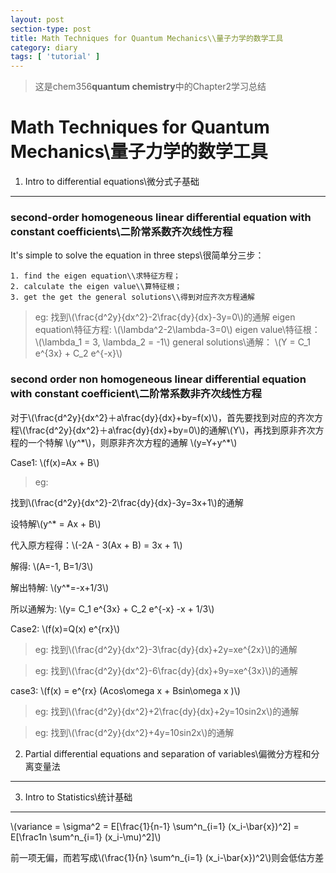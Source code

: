 ```yaml
---
layout: post
section-type: post
title: Math Techniques for Quantum Mechanics\\量子力学的数学工具
category: diary
tags: [ 'tutorial' ]
---
```

>这是chem356**quantum chemistry**中的Chapter2学习总结

Math Techniques for Quantum Mechanics\\量子力学的数学工具
======================================================
1. Intro to differential equations\\微分式子基础
------------------------------------------------------

### second-order homogeneous linear differential equation with constant coefficients\\二阶常系数齐次线性方程

It's simple to solve the equation in three steps\\很简单分三步：


	1. find the eigen equation\\求特征方程；
	2. calculate the eigen value\\算特征根；
	3. get the get the general solutions\\得到对应齐次方程通解

>eg:
找到\\(\frac{d^2y}{dx^2}-2\frac{dy}{dx}-3y=0\\)的通解
eigen equation\\特征方程:
\\(\lambda^2-2\lambda-3=0\\)
eigen value\\特征根：
\\(\lambda_1 = 3, \lambda_2 = -1\\)
general solutions\\通解：
\\(Y = C_1 e^{3x} + C_2 e^{-x}\\)

### second order non homogeneous linear differential equation with constant coefficient\\二阶常系数非齐次线性方程

对于\\(\frac{d^2y}{dx^2}＋a\frac{dy}{dx}+by=f(x)\\)，首先要找到对应的齐次方程\\(\frac{d^2y}{dx^2}＋a\frac{dy}{dx}+by=0\\)的通解\\(Y\\)，再找到原非齐次方程的一个特解 \\(y^\*\\)，则原非齐次方程的通解 \\(y=Y+y^*\\)

Case1: \\(f(x)=Ax + B\\)

>eg:

找到\\(\frac{d^2y}{dx^2}-2\frac{dy}{dx}-3y=3x+1\\)的通解

设特解\\(y^* = Ax + B\\)

代入原方程得：\\(-2A - 3(Ax + B) = 3x + 1\\)

解得: \\(A=-1, B=1/3\\)

解出特解: \\(y^*=-x+1/3\\)

所以通解为: \\(y= C_1 e^{3x} + C_2 e^{-x} -x + 1/3\\)

Case2: \\(f(x)=Q(x) e^{rx}\\)

>eg:
找到\\(\frac{d^2y}{dx^2}-3\frac{dy}{dx}+2y=xe^{2x}\\)的通解

>eg:
找到\\(\frac{d^2y}{dx^2}-6\frac{dy}{dx}+9y=xe^{3x}\\)的通解

case3: \\(f(x) = e^{rx} (Acos\omega x + Bsin\omega x )\\)

>eg:
找到\\(\frac{d^2y}{dx^2}+2\frac{dy}{dx}+2y=10sin2x\\)的通解

>eg:
找到\\(\frac{d^2y}{dx^2}+4y=10sin2x\\)的通解

2. Partial differential equations and separation of variables\\偏微分方程和分离变量法
------------------------------------------------------

3. Intro to Statistics\\统计基础
------------------------------------------------------

\\(variance = \sigma^2 = E[\frac{1}{n-1} \sum^n_{i=1} (x_i-\bar{x})^2] = E[\frac1n \sum^n_{i=1} (x_i-\mu)^2]\\)

前一项无偏，而若写成\\(\frac{1}{n} \sum^n_{i=1} (x_i-\bar{x})^2\\)则会低估方差

